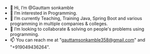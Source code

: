 - 👋 Hi, I’m @Gauttam sonkamble
- 👀 I’m interested in Programming.
- 🌱 I’m currently Teaching, Training Java, Spring Boot and various programming in multiple companies & colleges.
- 💞️ I’m looking to collaborate & solving on people's problems using programming.
- 📫 You can reach me at "gauttamsonkamble358@gmail.com" and "+919049436264".

<!---
Gauttamsonkamble/Gauttamsonkamble is a ✨ special ✨ repository because its `README.md` (this file) appears on your GitHub profile.
You can click the Preview link to take a look at your changes.
--->
